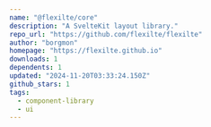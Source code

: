 ```yaml
---
name: "@flexilte/core"
description: "A SvelteKit layout library."
repo_url: "https://github.com/flexilte/flexilte"
author: "borgmon"
homepage: "https://flexilte.github.io"
downloads: 1
dependents: 1
updated: "2024-11-20T03:33:24.150Z"
github_stars: 1
tags: 
  - component-library
  - ui
---
```

